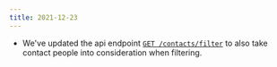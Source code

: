 ```yaml
---
title: 2021-12-23
---
```


* We've updated the api endpoint [`GET /contacts/filter`](/api/contacts/#get_contacts_filter) to also take contact people into consideration when filtering.
